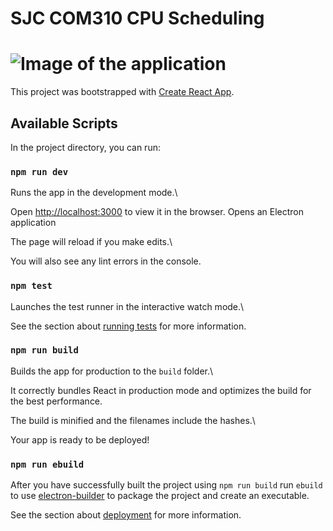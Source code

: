 # SJC COM310 CPU Scheduling

# ![Image of the application](https://i.imgur.com/IIvJT4W.png)

This project was bootstrapped with [Create React App](https://github.com/facebook/create-react-app).

## Available Scripts

In the project directory, you can run:

### `npm run dev`

Runs the app in the development mode.\

Open [http://localhost:3000](http://localhost:3000) to view it in the browser.
Opens an Electron application

The page will reload if you make edits.\

You will also see any lint errors in the console.

### `npm test`

Launches the test runner in the interactive watch mode.\

See the section about [running tests](https://facebook.github.io/create-react-app/docs/running-tests) for more information.

### `npm run build`

Builds the app for production to the `build` folder.\

It correctly bundles React in production mode and optimizes the build for the best performance.

The build is minified and the filenames include the hashes.\

Your app is ready to be deployed!

### `npm run ebuild`

After you have successfully built the project using `npm run build` run `ebuild` to use [electron-builder](https://www.npmjs.com/package/electron-builder) to package the project and create an executable.

See the section about [deployment](https://facebook.github.io/create-react-app/docs/deployment) for more information.
